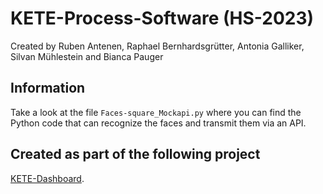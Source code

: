 # KETE-Process-Software (HS-2023)

Created by Ruben Antenen, Raphael Bernhardsgrütter, Antonia Galliker, Silvan Mühlestein and Bianca Pauger

## Information

Take a look at the file `Faces-square_Mockapi.py` where you can find the Python code that can recognize the faces and transmit them via an API.

## Created as part of the following project

[KETE-Dashboard](https://github.com/millstone98/KETE-Dashboard/).